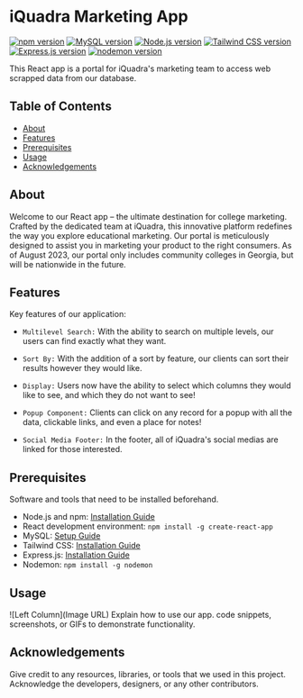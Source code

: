 # iQuadra Marketing App

[![npm version](https://img.shields.io/npm/v/react.svg?style=flat)](https://www.npmjs.com/package/react)
[![MySQL version](https://img.shields.io/badge/MySQL-v2.18.1-blue)](https://www.mysql.com/)
[![Node.js version](https://img.shields.io/badge/Node.js-v18.16.0-blue)](https://nodejs.org/)
[![Tailwind CSS version](https://img.shields.io/badge/Tailwind%20CSS-v3.3.3-blue)](https://tailwindcss.com/)
[![Express.js version](https://img.shields.io/badge/Express.js-v4.18.2-blue)](https://expressjs.com/)
[![nodemon version](https://img.shields.io/badge/nodemon-v3.0.1-blue)](https://nodemon.io/)




This React app is a portal for iQuadra's marketing team to access web scrapped data from our database.

## Table of Contents

- [About](#about)
- [Features](#features)
- [Prerequisites](#prerequisites)
- [Usage](#usage)
- [Acknowledgements](#acknowledgements)

## About

Welcome to our React app – the ultimate destination for college marketing. Crafted by the dedicated team at iQuadra, this innovative platform redefines the way you explore educational marketing. Our portal is meticulously designed to assist you in marketing your product to the right consumers. As of August 2023, our portal only includes community colleges in Georgia, but will be nationwide in the future.

## Features

Key features of our application:

- ```Multilevel Search:``` With the ability to search on multiple levels, our users can find exactly what they want.
  
- ```Sort By:``` With the addition of a sort by feature, our clients can sort their results however they would like.
- ```Display:``` Users now have the ability to select which columns they would like to see, and which they do not want to see!
- ```Popup Component:``` Clients can click on any record for a popup with all the data, clickable links, and even a place for notes!
- ```Social Media Footer:``` In the footer, all of iQuadra's social medias are linked for those interested.

## Prerequisites

Software and tools that need to be installed beforehand.

- Node.js and npm: [Installation Guide](https://nodejs.org/)
- React development environment: `npm install -g create-react-app`
- MySQL: [Setup Guide](https://www.educative.io/answers/how-to-implement-a-server-for-reactjs-and-mysql-application)
- Tailwind CSS: [Installation Guide](https://tailwindcss.com/docs/guides/create-react-app)
- Express.js: [Installation Guide](https://expressjs.com/en/starter/installing.html)
- Nodemon: `npm install -g nodemon`


## Usage

![Left Column](Image URL)
Explain how to use our app. code snippets, screenshots, or GIFs to demonstrate functionality.

## Acknowledgements

Give credit to any resources, libraries, or tools that we used in this project. Acknowledge the developers, designers, or any other contributors.
